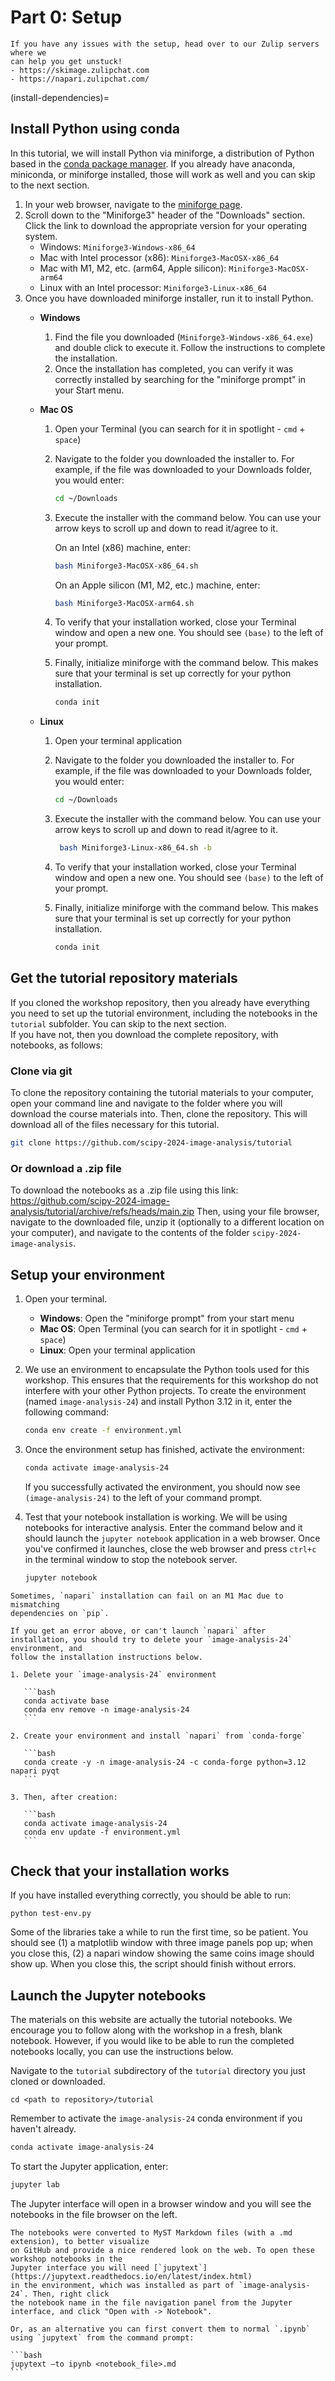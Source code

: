 # Part 0: Setup

```{tip}
If you have any issues with the setup, head over to our Zulip servers where we
can help you get unstuck!
- https://skimage.zulipchat.com
- https://napari.zulipchat.com/
```

(install-dependencies)=
## Install Python using conda

In this tutorial, we will install Python via miniforge, a distribution of
Python based in the [conda package manager](https://docs.conda.io/en/latest/).
If you already have anaconda, miniconda, or miniforge installed, those will work
as well and you can skip to the next section.

1. In your web browser, navigate to the
   [miniforge page](https://github.com/conda-forge/miniforge). 
2. Scroll down to the "Miniforge3" header of the "Downloads" section. Click the
   link to download the appropriate version for your operating system.
    - Windows: `Miniforge3-Windows-x86_64`
    - Mac with Intel processor (x86): `Miniforge3-MacOSX-x86_64`
    - Mac with M1, M2, etc. (arm64, Apple silicon): `Miniforge3-MacOSX-arm64`
    - Linux with an Intel processor: `Miniforge3-Linux-x86_64`
3. Once you have downloaded miniforge installer, run it to install Python.
    - **Windows**
        1. Find the file you downloaded (`Miniforge3-Windows-x86_64.exe`) and
           double click to execute it. Follow the instructions to complete the
           installation.
        2. Once the installation has completed, you can verify it was correctly
           installed by searching for the "miniforge prompt" in your Start menu.
    - **Mac OS**
        1. Open your Terminal (you can search for it in spotlight - `cmd` +
           `space`)
        2. Navigate to the folder you downloaded the installer to. For example,
           if the file was downloaded to your Downloads folder, you would enter:

            ```bash
            cd ~/Downloads
            ```

        3. Execute the installer with the command below. You can use your arrow
           keys to scroll up and down to read it/agree to it.
     
           On an Intel (x86) machine, enter:

            ```bash
            bash Miniforge3-MacOSX-x86_64.sh
            ```
  
           On an Apple silicon (M1, M2, etc.) machine, enter:
             ```bash
             bash Miniforge3-MacOSX-arm64.sh
             ```

        4. To verify that your installation worked, close your Terminal window
           and open a new one. You should see `(base)` to the left of your
           prompt.
        5. Finally, initialize miniforge with the command below. This makes sure
           that your terminal is set up correctly for your python installation.

            ```bash
            conda init
            ```

    - **Linux**
        1. Open your terminal application
        2. Navigate to the folder you downloaded the installer to. For example,
           if the file was downloaded to your Downloads folder, you would enter:

            ```bash
            cd ~/Downloads
            ```

        3. Execute the installer with the command below. You can use your arrow
           keys to scroll up and down to read it/agree to it.

            ```bash
             bash Miniforge3-Linux-x86_64.sh -b
            ```

        4. To verify that your installation worked, close your Terminal window
           and open a new one. You should see `(base)` to the left of your
           prompt.
        5. Finally, initialize miniforge with the command below. This makes sure
           that your terminal is set up correctly for your python installation.

            ```bash
            conda init
            ```

## Get the tutorial repository materials
If you cloned the workshop repository, then you already have everything you
 need to set up the tutorial environment, including the notebooks in the
  `tutorial` subfolder. You can skip to the next section.  
If you have not, then you download the complete repository, with notebooks, as follows:  

### Clone via git
To clone the repository containing the tutorial materials to your computer, open
your command line and navigate to the folder where you will download the course
materials into. Then, clone the repository. This will download all of the files 
necessary for this tutorial.

 ```bash
 git clone https://github.com/scipy-2024-image-analysis/tutorial
 ```

### Or download a .zip file
To download the notebooks as a .zip file using this link:  
https://github.com/scipy-2024-image-analysis/tutorial/archive/refs/heads/main.zip 
Then, using your file browser, navigate to the downloaded file, unzip it (optionally to 
a different location on your computer), and navigate to the contents of the folder `scipy-2024-image-analysis`.

## Setup your environment
1. Open your terminal.
   - **Windows**: Open the "miniforge prompt" from your start menu
   - **Mac OS**: Open Terminal (you can search for it in spotlight - `cmd` +
     `space`)
   - **Linux**: Open your terminal application
2. We use an environment to encapsulate the Python tools used for this workshop.
   This ensures that the requirements for this workshop do not interfere with
   your other Python projects. To create the environment (named
   `image-analysis-24`) and install Python 3.12 in it, enter the following command:

    ```bash
    conda env create -f environment.yml
    ```

3. Once the environment setup has finished, activate the environment:

    ```bash
    conda activate image-analysis-24
    ```

    If you successfully activated the environment, you should now see
   `(image-analysis-24)` to the left of your command prompt.

4. Test that your notebook installation is working. We will be using notebooks
   for interactive analysis. Enter the command below and it should launch the
   `jupyter notebook` application in a web browser. Once you've confirmed it
   launches, close the web browser and press `ctrl+c` in the terminal window to
   stop the notebook server.

    ```bash
    jupyter notebook
    ```

````{admonition} Errors launching?
Sometimes, `napari` installation can fail on an M1 Mac due to mismatching
dependencies on `pip`.

If you get an error above, or can't launch `napari` after
installation, you should try to delete your `image-analysis-24` environment, and
follow the installation instructions below.

1. Delete your `image-analysis-24` environment

   ```bash
   conda activate base
   conda env remove -n image-analysis-24
   ```

2. Create your environment and install `napari` from `conda-forge`

   ```bash
   conda create -y -n image-analysis-24 -c conda-forge python=3.12 napari pyqt
   ```

3. Then, after creation:

   ```bash
   conda activate image-analysis-24
   conda env update -f environment.yml
   ```
````

## Check that your installation works

If you have installed everything correctly, you should be able to run:

```
python test-env.py
```

Some of the libraries take a while to run the first time, so be patient. You
should see (1) a matplotlib window with three image panels pop up; when you
close this, (2) a napari window showing the same coins image should show up.
When you close this, the script should finish without errors.

## Launch the Jupyter notebooks

The materials on this website are actually the tutorial notebooks. We encourage you
to follow along with the workshop in a fresh, blank notebook. However, if you
would like to be able to run the completed notebooks locally, you can use the instructions below.

Navigate to the `tutorial` subdirectory of the
`tutorial` directory you just cloned or downloaded.

```
cd <path to repository>/tutorial
```

Remember to activate the `image-analysis-24` conda environment if you haven't already.

```bash
conda activate image-analysis-24
```

To start the Jupyter application, enter:

```bash
jupyter lab
```

The Jupyter interface will open in a browser window and you will see the notebooks
in the file browser on the left.

````{important}
The notebooks were converted to MyST Markdown files (with a .md extension), to better visualize 
on GitHub and provide a nice rendered look on the web. To open these workshop notebooks in the 
Jupyter interface you will need [`jupytext`](https://jupytext.readthedocs.io/en/latest/index.html) 
in the environment, which was installed as part of `image-analysis-24`. Then, right click 
the notebook name in the file navigation panel from the Jupyter interface, and click "Open with -> Notebook".

Or, as an alternative you can first convert them to normal `.ipynb` using `jupytext` from the command prompt:

```bash
jupytext –to ipynb <notebook_file>.md
```

````
